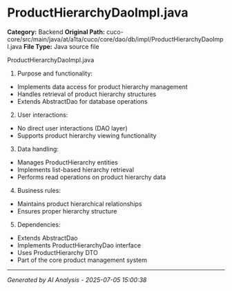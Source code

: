 # ProductHierarchyDaoImpl.java

**Category:** Backend
**Original Path:** cuco-core/src/main/java/at/a1ta/cuco/core/dao/db/impl/ProductHierarchyDaoImpl.java
**File Type:** Java source file

ProductHierarchyDaoImpl.java
1. Purpose and functionality:
- Implements data access for product hierarchy management
- Handles retrieval of product hierarchy structures
- Extends AbstractDao for database operations

2. User interactions:
- No direct user interactions (DAO layer)
- Supports product hierarchy viewing functionality

3. Data handling:
- Manages ProductHierarchy entities
- Implements list-based hierarchy retrieval
- Performs read operations on product hierarchy data

4. Business rules:
- Maintains product hierarchical relationships
- Ensures proper hierarchy structure

5. Dependencies:
- Extends AbstractDao
- Implements ProductHierarchyDao interface
- Uses ProductHierarchy DTO
- Part of the core product management system

---
*Generated by AI Analysis - 2025-07-05 15:00:38*
